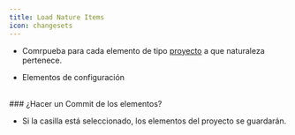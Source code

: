 ```yaml
---
title: Load Nature Items
icon: changesets
---
```


* Comrpueba para cada elemento de tipo [proyecto](Conceptos/project) a que naturaleza pertenece.

* Elementos de configuración

<br />
### ¿Hacer un Commit de los elementos?

* Si la casilla está seleccionado, los elementos del proyecto se guardarán.